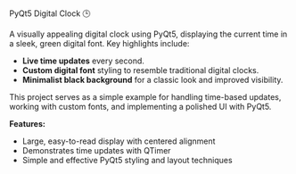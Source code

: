 PyQt5 Digital Clock 🕒

A visually appealing digital clock using PyQt5, displaying the current time in a sleek, green digital font. Key highlights include:

- **Live time updates** every second.
- **Custom digital font** styling to resemble traditional digital clocks.
- **Minimalist black background** for a classic look and improved visibility.

This project serves as a simple example for handling time-based updates, working with custom fonts, and implementing a polished UI with PyQt5.

**Features:**
- Large, easy-to-read display with centered alignment
- Demonstrates time updates with QTimer
- Simple and effective PyQt5 styling and layout techniques
